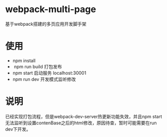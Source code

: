 # webpack-multi-page
基于webpack搭建的多页应用开发脚手架

# 使用
*  npm install
*  npm run build 打包发布
*  npm start 启动服务 localhost:30001
*  npm run dev 开发模式监听修改

# 说明
已经实现打包流程，但是webpack-dev-server热更新功能失效，并且npm start无法监听到设置contenBase之后的html修改，原因待查，暂时可能需要在run dev下开发。
